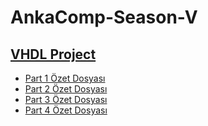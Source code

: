 # AnkaComp-Season-V

## [VHDL Project](https://github.com/uysalserkan/AnkaComp-Season-V/tree/main/Microprocessors/VHDL%20Project) 

* [Part 1 Özet Dosyası](https://github.com/uysalserkan/AnkaComp-Season-V/blob/main/Microprocessors/VHDL%20Project/T1-To-5_Notes.MD)
* [Part 2 Özet Dosyası](https://github.com/uysalserkan/AnkaComp-Season-V/blob/main/Microprocessors/VHDL%20Project/T6-to-11-Notes.MD)
* [Part 3 Özet Dosyası](https://github.com/uysalserkan/AnkaComp-Season-V/blob/main/Microprocessors/VHDL%20Project/T12-to-17-Notes.MD)
* [Part 4 Özet Dosyası](https://github.com/uysalserkan/AnkaComp-Season-V/blob/main/Microprocessors/VHDL%20Project/T18-to-23-Notes.MD)
